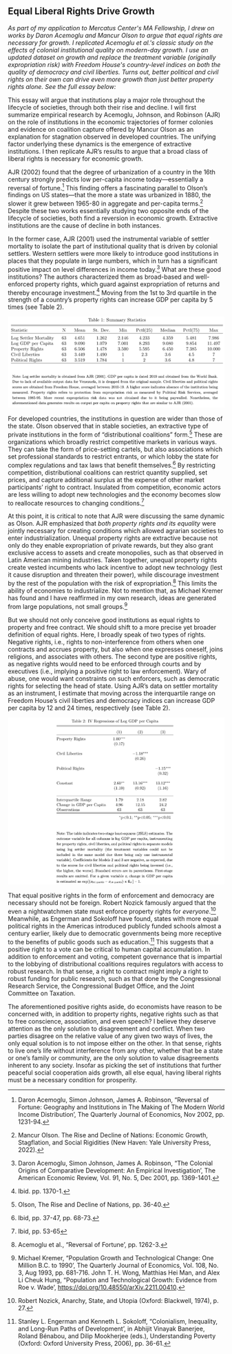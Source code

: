 ## Equal Liberal Rights Drive Growth

*As part of my application to Mercatus Center's MA Fellowship, I drew on works by Daron Acemoglu and Mancur Olson to argue that equal rights are necessary for growth. I replicated Acemoglu et al.'s classic study on the effects of colonial institutional quality on modern-day growth. I use an updated dataset on growth and replace the treatment variable (originally expropriation risk) with Freedom House's country-level indices on both the quality of democracy and civil liberties. Turns out, better political and civil rights on their own can drive even more growth than just better property rights alone. See the full essay below:*

This essay will argue that institutions play a major role throughout the lifecycle of societies, through both their rise and decline. I will first summarize empirical research by Acemoglu, Johnson, and Robinson (AJR) on the role of institutions in the economic trajectories of former colonies and evidence on coalition capture offered by Mancur Olson as an explanation for stagnation observed in developed countries. The unifying factor underlying these dynamics is the emergence of extractive institutions. I then replicate AJR’s results to argue that a broad class of liberal rights is necessary for economic growth. 

AJR (2002) found that the degree of urbanization of a country in the 16th century strongly predicts low per-capita income today—essentially a reversal of fortune.[^1]  This finding offers a fascinating parallel to Olson’s findings on US states—that the more a state was urbanized in 1880, the slower it grew between 1965-80 in aggregate and per-capita terms.[^2]  Despite these two works essentially studying two opposite ends of the lifecycle of societies, both find a reversion in economic growth. Extractive institutions are the cause of decline in both instances. 

In the former case, AJR (2001) used the instrumental variable of settler mortality to isolate the part of institutional quality that is driven by colonial settlers. Western settlers were more likely to introduce good institutions in places that they populate in large numbers, which in turn has a significant positive impact on level differences in income today.[^3] What are these good institutions? The authors characterized them as broad-based and well-enforced property rights, which guard against expropriation of returns and thereby encourage investment.[^4] Moving from the 1st to 3rd quartile in the strength of a country’s property rights can increase GDP per capita by 5 times (see Table 2).

<img src="images/thumbnail_ajr_table_1.png?raw=true"/>

For developed countries, the institutions in question are wider than those of the state. Olson observed that in stable societies, an extractive type of private institutions in the form of “distributional coalitions” form.[^5] These are organizations which broadly restrict competitive markets in various ways. They can take the form of price-setting cartels, but also associations which set professional standards to restrict entrants, or which lobby the state for complex regulations and tax laws that benefit themselves.[^6] By restricting competition, distributional coalitions can restrict quantity supplied, set prices, and capture additional surplus at the expense of other market participants’ right to contract. Insulated from competition, economic actors are less willing to adopt new technologies and the economy becomes slow to reallocate resources to changing conditions.[^7]

At this point, it is critical to note that AJR were discussing the same dynamic as Olson. AJR emphasized that *both property rights and its equality* were jointly necessary for creating conditions which allowed agrarian societies to enter industrialization. Unequal property rights are extractive because not only do they enable expropriation of private rewards, but they also grant exclusive access to assets and create monopolies, such as that observed in Latin American mining industries. Taken together, unequal property rights create vested incumbents who lack incentive to adopt new technology (lest it cause disruption and threaten their power), while discourage investment by the rest of the population with the risk of expropriation.[^8]  This limits the ability of economies to industrialize. Not to mention that, as Michael Kremer has found and I have reaffirmed in my own research, ideas are generated from large populations, not small groups.[^9]

But we should not only conceive good institutions as equal rights to property and free contract. We should shift to a more precise yet broader definition of equal rights. Here, I broadly speak of two types of rights. Negative rights, i.e., rights to non-interference from others when one contracts and accrues property, but also when one expresses oneself, joins religions, and associates with others. The second type are positive rights, as negative rights would need to be enforced through courts and by executives (i.e., implying a positive right to law enforcement). Wary of abuse, one would want constraints on such enforcers, such as democratic rights for selecting the head of state. Using AJR’s data on settler mortality as an instrument, I estimate that moving across the interquartile range on Freedom House’s civil liberties and democracy indices can increase GDP per capita by 12 and 24 times, respectively (see Table 2). 

<img src="images/thumbnail_ajr_table_2.png?raw=true"/>

That equal positive rights in the form of enforcement and democracy are necessary should not be foreign. Robert Nozick famously argued that the even a nightwatchmen state must enforce property rights for *everyone*.[^10]  Meanwhile, as Engerman and Sokoloff have found, states with more equal political rights in the Americas introduced publicly funded schools almost a century earlier, likely due to democratic governments being more receptive to the benefits of public goods such as education.[^11] This suggests that a positive right to a vote can be critical to human capital accumulation. In addition to enforcement and voting, competent governance that is impartial to the lobbying of distributional coalitions requires regulators with access to robust research. In that sense, a right to contract might imply a right to robust funding for public research, such as that done by the Congressional Research Service, the Congressional Budget Office, and the Joint Committee on Taxation.

The aforementioned positive rights aside, do economists have reason to be concerned with, in addition to property rights, negative rights such as that to free conscience, association, and even speech? I believe they deserve attention as the only solution to disagreement and conflict. When two parties disagree on the relative value of any given two ways of lives, the only equal solution is to not impose either on the other. In that sense, rights to live one’s life without interference from any other, whether that be a state or one’s family or community, are the only solution to value disagreements inherent to any society. Insofar as picking the set of institutions that further peaceful social cooperation aids growth, all else equal, having liberal rights must be a necessary condition for prosperity.

[^1]: Daron Acemoglu, Simon Johnson, James A. Robinson, “Reversal of Fortune: Geography and Institutions in The Making of The Modern World Income Distribution’, The Quarterly Journal of Economics, Nov 2002, pp. 1231-94.

[^2]: Mancur Olson. The Rise and Decline of Nations: Economic Growth, Stagflation, and Social Rigidities (New Haven: Yale University Press, 2022).

[^3]: Daron Acemoglu, Simon Johnson, James A. Robinson, “The Colonial Origins of Comparative Development: An Empirical Investigation’, The American Economic Review, Vol. 91, No. 5, Dec 2001, pp. 1369-1401.

[^4]: Ibid. pp. 1370-1.

[^5]: Olson, The Rise and Decline of Nations, pp. 36-40. 

[^6]: Ibid, pp. 37-47, pp. 68-73.

[^7]: Ibid, pp. 53-65

[^8]: Acemoglu et al., “Reversal of Fortune’, pp. 1262-3.

[^9]: Michael Kremer, “Population Growth and Technological Change: One Million B.C. to 1990’, The Quarterly Journal of Economics, Vol. 108, No. 3, Aug 1993, pp. 681-716. John T. H. Wong, Matthias Hei Man, and Alex Li Cheuk Hung, “Population and Technological Growth: Evidence from Roe v. Wade’, https://doi.org/10.48550/arXiv.2211.00410.

[^10]: Robert Nozick, Anarchy, State, and Utopia (Oxford: Blackwell, 1974), p. 27.

[^11]: Stanley L. Engerman and Kenneth L. Sokoloff, “Colonialism, Inequality, and Long-Run Paths of Development’, in Abhijit Vinayak Banerjee, Roland Bénabou, and Dilip Mookherjee (eds.), Understanding Poverty (Oxford: Oxford University Press, 2006), pp. 36-61.
